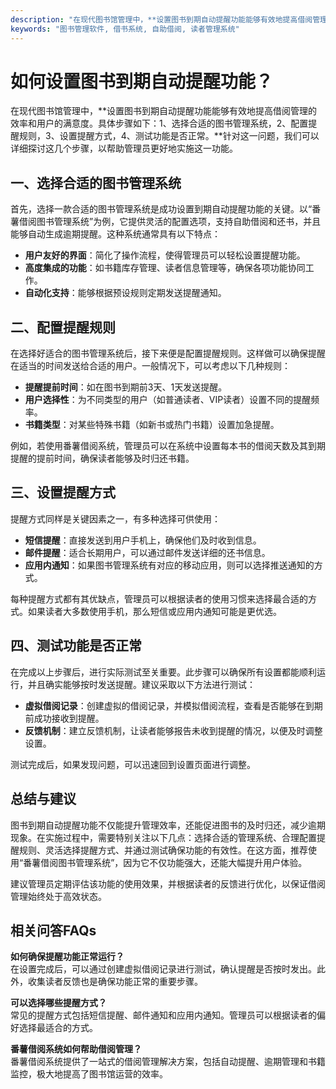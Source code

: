 ```yaml
---
description: "在现代图书馆管理中，**设置图书到期自动提醒功能能够有效地提高借阅管理的效率和用户的满意度。具体步骤如下：1、选择合适的图书管理系统，2、配置提醒规则，3、设置提醒方式，4、测试功能是否正常。**针对这一问题，我们可以详细探讨这几个步骤，以帮助管理员更好地实施这一功能。"
keywords: "图书管理软件, 借书系统, 自助借阅, 读者管理系统"
---
```

# 如何设置图书到期自动提醒功能？

在现代图书馆管理中，**设置图书到期自动提醒功能能够有效地提高借阅管理的效率和用户的满意度。具体步骤如下：1、选择合适的图书管理系统，2、配置提醒规则，3、设置提醒方式，4、测试功能是否正常。**针对这一问题，我们可以详细探讨这几个步骤，以帮助管理员更好地实施这一功能。

## 一、选择合适的图书管理系统

首先，选择一款合适的图书管理系统是成功设置到期自动提醒功能的关键。以“番薯借阅图书管理系统”为例，它提供灵活的配置选项，支持自助借阅和还书，并且能够自动生成逾期提醒。这种系统通常具有以下特点：

- **用户友好的界面**：简化了操作流程，使得管理员可以轻松设置提醒功能。
- **高度集成的功能**：如书籍库存管理、读者信息管理等，确保各项功能协同工作。
- **自动化支持**：能够根据预设规则定期发送提醒通知。

## 二、配置提醒规则

在选择好适合的图书管理系统后，接下来便是配置提醒规则。这样做可以确保提醒在适当的时间发送给合适的用户。一般情况下，可以考虑以下几种规则：

- **提醒提前时间**：如在图书到期前3天、1天发送提醒。
- **用户选择性**：为不同类型的用户（如普通读者、VIP读者）设置不同的提醒频率。
- **书籍类型**：对某些特殊书籍（如新书或热门书籍）设置加急提醒。

例如，若使用番薯借阅系统，管理员可以在系统中设置每本书的借阅天数及其到期提醒的提前时间，确保读者能够及时归还书籍。

## 三、设置提醒方式

提醒方式同样是关键因素之一，有多种选择可供使用：

- **短信提醒**：直接发送到用户手机上，确保他们及时收到信息。
- **邮件提醒**：适合长期用户，可以通过邮件发送详细的还书信息。
- **应用内通知**：如果图书管理系统有对应的移动应用，则可以选择推送通知的方式。

每种提醒方式都有其优缺点，管理员可以根据读者的使用习惯来选择最合适的方式。如果读者大多数使用手机，那么短信或应用内通知可能是更优选。

## 四、测试功能是否正常

在完成以上步骤后，进行实际测试至关重要。此步骤可以确保所有设置都能顺利运行，并且确实能够按时发送提醒。建议采取以下方法进行测试：

- **虚拟借阅记录**：创建虚拟的借阅记录，并模拟借阅流程，查看是否能够在到期前成功接收到提醒。
- **反馈机制**：建立反馈机制，让读者能够报告未收到提醒的情况，以便及时调整设置。
  
测试完成后，如果发现问题，可以迅速回到设置页面进行调整。

## 总结与建议

图书到期自动提醒功能不仅能提升管理效率，还能促进图书的及时归还，减少逾期现象。在实施过程中，需要特别关注以下几点：选择合适的管理系统、合理配置提醒规则、灵活选择提醒方式、并通过测试确保功能的有效性。在这方面，推荐使用“番薯借阅图书管理系统”，因为它不仅功能强大，还能大幅提升用户体验。 

建议管理员定期评估该功能的使用效果，并根据读者的反馈进行优化，以保证借阅管理始终处于高效状态。

## 相关问答FAQs

**如何确保提醒功能正常运行？**  
在设置完成后，可以通过创建虚拟借阅记录进行测试，确认提醒是否按时发出。此外，收集读者反馈也是确保功能正常的重要步骤。

**可以选择哪些提醒方式？**  
常见的提醒方式包括短信提醒、邮件通知和应用内通知。管理员可以根据读者的偏好选择最适合的方式。

**番薯借阅系统如何帮助借阅管理？**  
番薯借阅系统提供了一站式的借阅管理解决方案，包括自动提醒、逾期管理和书籍监控，极大地提高了图书馆运营的效率。

